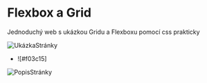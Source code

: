 # Flexbox a Grid 
Jednoduchý web s ukázkou Gridu a Flexboxu pomocí css prakticky

![UkázkaStránky](Stránka.jpg)

- ![#f03c15]

![PopisStránky](StránkaSPopisem.jpg)
